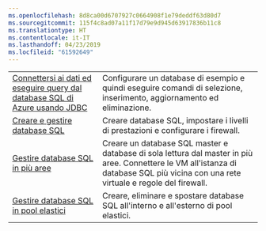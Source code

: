 ```yaml
---
ms.openlocfilehash: 8d8ca00d6707927c0664908f1e79deddf63d80d7
ms.sourcegitcommit: 115f4c8ad07a11f17d79e9d945d63917836b11c8
ms.translationtype: HT
ms.contentlocale: it-IT
ms.lasthandoff: 04/23/2019
ms.locfileid: "61592649"
---
```

|  |  |
|---------|---------|
| [Connettersi ai dati ed eseguire query dal database SQL di Azure usando JDBC][4] | Configurare un database di esempio e quindi eseguire comandi di selezione, inserimento, aggiornamento ed eliminazione. |
| [Creare e gestire database SQL][1] | Creare database SQL, impostare i livelli di prestazioni e configurare i firewall.|
| [Gestire database SQL in più aree][2] | Creare un database SQL master e database di sola lettura dal master in più aree. Connettere le VM all'istanza di database SQL più vicina con una rete virtuale e regole del firewall. | 
| [Gestire database SQL in pool elastici][3] | Creare, eliminare e spostare database SQL all'interno e all'esterno di pool elastici. | 

[1]: https://azure.microsoft.com/resources/samples/sql-database-java-manage-db/
[2]: https://azure.microsoft.com/resources/samples/sql-database-java-manage-sql-databases-across-regions/
[3]: ../java-sdk-manage-sql-elastic-pools.md
[4]: https://docs.microsoft.com/azure/sql-database/sql-database-connect-query-java